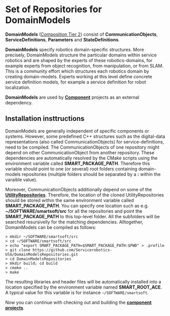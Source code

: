 # Set of Repositories for DomainModels

**DomainModels** ([Composition Tier 2](http://robmosys.eu/wiki/general_principles:ecosystem:start)) consist of **CommunicationObjects**, **ServiceDefinitions**, **Parameters** and **StateDefinitions**.

**DomainModels** specify robotics domain-specific structures. More precisely, DomainModels structure the particular domains within service robotics and are shaped by the experts of these robotics-domains, for example experts from object recognition, from manipulation, or from SLAM. This is a community effort which structures each robotics domain by creating domain-models. Experts working at this level define concrete service definition models, for example a service definition for robot localization.

**DomainModels** are used by [**Component**](https://github.com/Servicerobotics-Ulm/ComponentRepository) projects as an external dependency.

## Installation insttructions

DomainModels are generally independent of specific components or systems. However, some predefined C++ structures such as the digital-data representations (also called CommunicationObjects) for service-definitions, need to be compiled. The CommunicationObjects of one repository might depend on other CommunicationObject from another repository. These dependencies are automatically resolved by the CMake scripts using the environment variable called **SMART_PACKAGE_PATH**. Therefore this variable should point to one (or several) root folders containing domain-models repositories (multiple folders should be separated by a **:** within the varaible value).

Moreover, CommunicationObjects additionally depend on some of the [**UtilityRepositories**](https://github.com/Servicerobotics-Ulm/UtilityRepository). Therefore, the location of the cloned UtilityRepositories should be stored within the same environment variable called **SMART_PACKAGE_PATH**. You can specify one location such as e.g. **~/SOFTWARE/smartsoft/src** for all the repositories and point the **SMART_PACKAGE_PATH** to this top-level folder. All the subfolders will be searched resursivelly for the matching dependencies. Alltogether, DomainModels can be compiled as follows:

```
> mkdir ~/SOFTWARE/smartsoft/src
> cd ~/SOFTWARE/smartsoft/src
> echo "export SMART_PACKAGE_PATH=$SMART_PACKAGE_PATH:$PWD" > .profile
> git clone https://github.com/Servicerobotics-Ulm/DomainModelsRepositories.git
> cd DomainModelsRepositories
> mkdir build; cd build
> cmake ..
> make
```

The resulting libraries and header files will be automatically installed into a location specified by the environment variable named **SMART_ROOT_ACE**. A typical value for this variable is for instance `~/SOFTWARE/smartsoft`.

Now you can continue with checking out and building the [**component projects**](https://github.com/Servicerobotics-Ulm/ComponentRepository).
